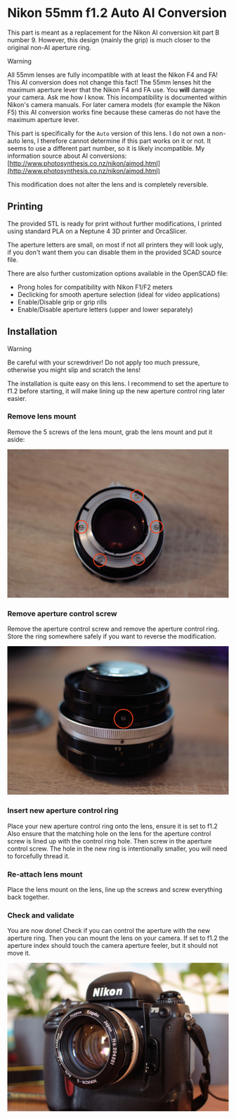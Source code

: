 # Nikon 55mm f1.2 Auto AI Conversion

This part is meant as a replacement for the Nikon AI conversion kit part B number 9.
However, this design (mainly the grip) is much closer to the original non-AI aperture ring.

> [!WARNING]
> All 55mm lenses are fully incompatible with at least the Nikon F4 and FA! This AI conversion does not change this fact! The 55mm lenses hit the maximum aperture lever that the Nikon F4 and FA use. You **will** damage your camera. Ask me how I know.
This incompatibility is documented within Nikon's camera manuals.
For later camera models (for example the Nikon F5) this AI conversion works fine because these cameras do not have the maximum aperture lever.

This part is specifically for the `Auto` version of this lens. I do not own a non-auto lens,
I therefore cannot determine if this part works on it or not.
It seems to use a different part number, so it is likely incompatible.
My information source about AI conversions: [http://www.photosynthesis.co.nz/nikon/aimod.html](http://www.photosynthesis.co.nz/nikon/aimod.html)

This modification does not alter the lens and is completely reversible.

## Printing

The provided STL is ready for print without further modifications, I printed using standard PLA
on a Neptune 4 3D printer and OrcaSlicer.

The aperture letters are small, on most if not all printers they will look ugly, if you don't want them
you can disable them in the provided SCAD source file.

There are also further customization options available in the OpenSCAD file:

- Prong holes for compatibility with Nikon F1/F2 meters
- Declicking for smooth aperture selection (ideal for video applications)
- Enable/Disable grip or grip rills
- Enable/Disable aperture letters (upper and lower separately)

## Installation

> [!WARNING]  
> Be careful with your screwdriver! Do not apply too much pressure, otherwise you might slip and scratch the lens!

The installation is quite easy on this lens.
I recommend to set the aperture to f1.2 before starting, it will make lining up the new aperture control ring later easier.

### Remove lens mount

Remove the 5 screws of the lens mount, grab the lens mount and put it aside:

![remove lens mount](assets/lens_mount_remove.jpeg)

### Remove aperture control screw

Remove the aperture control screw and remove the aperture control ring.
Store the ring somewhere safely if you want to reverse the modification.

![remove aperture control ring](assets/remove_aperture_control_ring.jpeg)

### Insert new aperture control ring

Place your new aperture control ring onto the lens, ensure it is set to f1.2
Also ensure that the matching hole on the lens for the aperture control screw is lined up with the control ring hole.
Then screw in the aperture control screw. The hole in the new ring is intentionally smaller, you will need to forcefully
thread it.

### Re-attach lens mount

Place the lens mount on the lens, line up the screws and screw everything back together.

### Check and validate

You are now done! Check if you can control the aperture with the new aperture ring.
Then you can mount the lens on your camera. If set to f1.2 the aperture index should touch the camera
aperture feeler, but it should not move it.

![lens mounted](assets/mounted.jpeg)
